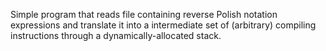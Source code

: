 Simple program that reads file containing reverse Polish notation expressions and translate it 
into a intermediate set of (arbitrary) compiling instructions through a dynamically-allocated stack.
